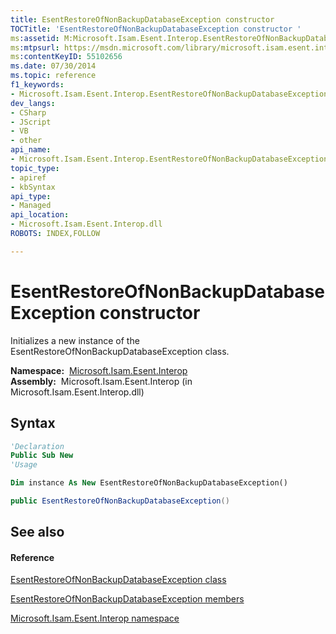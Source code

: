 ```yaml
---
title: EsentRestoreOfNonBackupDatabaseException constructor 
TOCTitle: 'EsentRestoreOfNonBackupDatabaseException constructor '
ms:assetid: M:Microsoft.Isam.Esent.Interop.EsentRestoreOfNonBackupDatabaseException.#ctor
ms:mtpsurl: https://msdn.microsoft.com/library/microsoft.isam.esent.interop.esentrestoreofnonbackupdatabaseexception.esentrestoreofnonbackupdatabaseexception(v=EXCHG.10)
ms:contentKeyID: 55102656
ms.date: 07/30/2014
ms.topic: reference
f1_keywords:
- Microsoft.Isam.Esent.Interop.EsentRestoreOfNonBackupDatabaseException.EsentRestoreOfNonBackupDatabaseException
dev_langs:
- CSharp
- JScript
- VB
- other
api_name: 
- Microsoft.Isam.Esent.Interop.EsentRestoreOfNonBackupDatabaseException..ctor
topic_type: 
- apiref
- kbSyntax
api_type: 
- Managed
api_location: 
- Microsoft.Isam.Esent.Interop.dll
ROBOTS: INDEX,FOLLOW

---
```


# EsentRestoreOfNonBackupDatabaseException constructor

Initializes a new instance of the EsentRestoreOfNonBackupDatabaseException class.

**Namespace:**  [Microsoft.Isam.Esent.Interop](./microsoft.isam.esent.interop-namespace.md)  
**Assembly:**  Microsoft.Isam.Esent.Interop (in Microsoft.Isam.Esent.Interop.dll)

## Syntax

``` vb
'Declaration
Public Sub New
'Usage

Dim instance As New EsentRestoreOfNonBackupDatabaseException()
```

``` csharp
public EsentRestoreOfNonBackupDatabaseException()
```

## See also

#### Reference

[EsentRestoreOfNonBackupDatabaseException class](./esentrestoreofnonbackupdatabaseexception-class.md)

[EsentRestoreOfNonBackupDatabaseException members](./esentrestoreofnonbackupdatabaseexception-members.md)

[Microsoft.Isam.Esent.Interop namespace](./microsoft.isam.esent.interop-namespace.md)